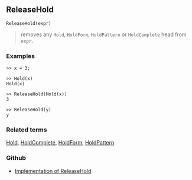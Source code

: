 ## ReleaseHold

```
ReleaseHold(expr)
```

> removes any `Hold`, `HoldForm`, `HoldPattern` or `HoldComplete` head from `expr`.
 

### Examples

```
>> x = 3;

>> Hold(x)
Hold(x)

>> ReleaseHold(Hold(x))
3

>> ReleaseHold(y)
y
```

### Related terms 
[Hold](Hold.md), [HoldComplete](HoldComplete.md), [HoldForm](HoldForm.md), [HoldPattern](HoldPattern.md)

### Github

* [Implementation of ReleaseHold](https://github.com/axkr/symja_android_library/blob/master/symja_android_library/matheclipse-core/src/main/java/org/matheclipse/core/builtin/PatternMatching.java#L1504) 
